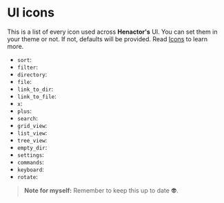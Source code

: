 # UI icons

This is a list of every icon used across **Henactor's** UI. You can set them in your theme or not. If not, defaults
will be provided. Read [Icons](../icons.md) to learn more.

-   `sort`:
-   `filter`:
-   `directory`:
-   `file`:
-   `link_to_dir`:
-   `link_to_file`:
-   `x`:
-   `plus`:
-   `search`:
-   `grid_view`:
-   `list_view`:
-   `tree_view`:
-   `empty_dir`:
-   `settings`:
-   `commands`:
-   `keyboard`:
-   `rotate`:

> **Note for myself:** Remember to keep this up to date 👽.
